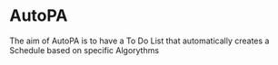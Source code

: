 # AutoPA
The aim of AutoPA is to have a To Do List that automatically creates a Schedule based on specific Algorythms
